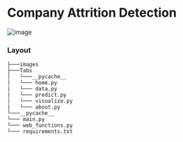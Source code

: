 # Company Attrition Detection

![image](https://user-images.githubusercontent.com/64016811/224730052-de785647-9856-45e9-b672-9d19de54d8f6.png)


### Layout

```
├───images
├───Tabs
│   └───__pycache__
|   └─── home.py
|   └─── data.py
|   └─── predict.py
|   └─── visualize.py
|   └─── about.py
└───__pycache__
└─── main.py
└─── web_functions.py
└─── requirements.txt
```


